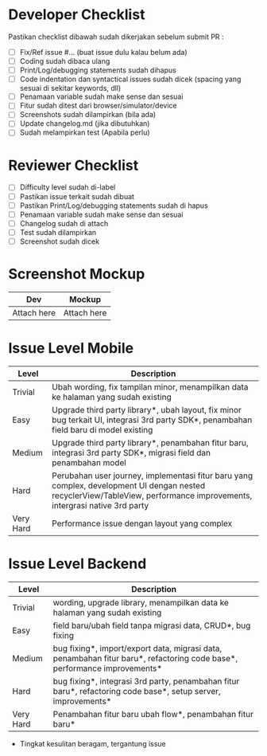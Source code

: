 # Developer Checklist
Pastikan checklist dibawah sudah dikerjakan sebelum submit PR :

- [ ] Fix/Ref issue #... (buat issue dulu kalau belum ada)
- [ ] Coding sudah dibaca ulang
- [ ] Print/Log/debugging statements sudah dihapus
- [ ] Code indentation dan syntactical issues sudah dicek (spacing yang sesuai di sekitar keywords, dll)
- [ ] Penamaan variable sudah make sense dan sesuai
- [ ] Fitur sudah ditest dari browser/simulator/device
- [ ] Screenshots sudah dilampirkan (bila ada)
- [ ] Update changelog.md (jika dibutuhkan)
- [ ] Sudah melampirkan test (Apabila perlu)

# Reviewer Checklist
- [ ] Difficulty level sudah di-label
- [ ] Pastikan issue terkait sudah dibuat
- [ ] Pastikan Print/Log/debugging statements sudah di hapus
- [ ] Penamaan variable sudah make sense dan sesuai
- [ ] Changelog sudah di attach
- [ ] Test sudah dilampirkan
- [ ] Screenshot sudah dicek

# Screenshot Mockup
| Dev| Mockup |
|:-------------------------:|:-------------------------:|
 Attach here | Attach here


# Issue Level Mobile
| Level | Description |
| --- | --- |
| Trivial | Ubah wording, fix tampilan minor, menampilkan data ke halaman yang sudah existing |
| Easy | Upgrade third party library*, ubah layout, fix minor bug terkait UI, integrasi 3rd party SDK*, penambahan field baru di model existing |
| Medium | Upgrade third party library*, penambahan fitur baru, integrasi 3rd party SDK*, migrasi field dan penambahan model |
| Hard | Perubahan user journey, implementasi fitur baru yang complex, development UI dengan nested recyclerView/TableView, performance improvements, intergrasi native 3rd party |
| Very Hard | Performance issue dengan layout yang complex |

# Issue Level Backend
| Level | Description |
| --- | --- |
| Trivial | wording, upgrade library, menampilkan data ke halaman yang sudah existing |
| Easy | field baru/ubah field tanpa migrasi data, CRUD*, bug fixing |
| Medium | bug fixing*, import/export data, migrasi data, penambahan fitur baru*, refactoring code base*, performance improvements* |
| Hard | bug fixing*, integrasi 3rd party, penambahan fitur baru*, refactoring code base*, setup server, improvements* |
| Very Hard | Penambahan fitur baru ubah flow*, penambahan fitur baru* |

* Tingkat kesulitan beragam, tergantung issue
